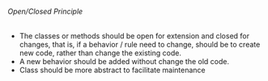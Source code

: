 ###### Open/Closed Principle

- The classes or methods should be open for extension and closed for changes, that is, if a behavior / rule need to change, should be to create new code, rather than change the existing code.
- A new behavior should be added without change the old code.
- Class should be more abstract to facilitate maintenance
